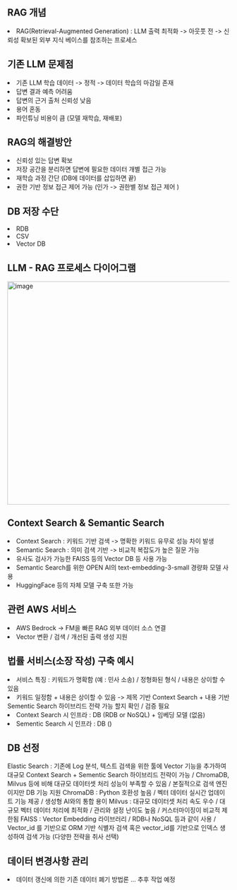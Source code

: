 <h2> RAG 개념 </h2> 
<li> RAG(Retrieval-Augmented Generation) : LLM 출력 최적화 -> 아웃풋 전 -> 신뢰성 확보된 외부 지식 베이스를 참조하는 프로세스 </li>

<h2> 기존 LLM 문제점 </h2>
<li> 기존 LLM 학습 데이터 -> 정적 -> 데이터 학습의 마감일 존재 </li>
<li> 답변 결과 예측 어려움 </li>
<li> 답변의 근거 출처 신뢰성 낮음 </li>
<li> 용어 혼동 </li>
<li> 파인튜닝 비용이 큼 (모델 재학습, 재배포) </li>

<h2> RAG의 해결방안 </h2>
<li> 신뢰성 있는 답변 확보 </li>
<li> 저장 공간을 분리하면 답변에 필요한 데이터 개별 접근 가능 </li>
<li> 재학습 과정 간단 (DB에 데이터를 삽입하면 끝) </li>
<li> 권한 기반 정보 접근 제어 가능 (인가 -> 권한별 정보 접근 제어 ) </li>

<h2> DB 저장 수단 </h2>
<li> RDB </li>
<li> CSV </li>
<li> Vector DB </li>

<h2> LLM - RAG 프로세스 다이어그램 </h2>
<img width="850" height="506" alt="image" src="https://github.com/user-attachments/assets/fc7d2d86-f2ba-4c2e-ab5c-2f7d9116075b" />

<h2> Context Search & Semantic Search </h2>
<li> Context Search : 키워드 기반 검색 -> 명확한 키워드 유무로 성능 차이 발생 </li>

<li> Semantic Search : 의미 검색 기반 -> 비교적 복잡도가 높은 질문 가능 </li>
<li> 유사도 검사가 가능한 FAISS 등의 Vector DB 등 사용 가능 </li>
<li> Semantic Search를 위한 OPEN AI의 text-embedding-3-small 경량화 모델 사용 </li>
<li> HuggingFace 등의 자체 모델 구축 또한 가능 </li>


<h2> 관련 AWS 서비스 </h2>
<li> AWS Bedrock -> FM을 빠른 RAG 외부 데이터 소스 연결 </li>
<li> Vector 변환 / 검색 / 개선된 출력 생성 지원 </li>

<h2> 법률 서비스(소장 작성) 구축 예시 </h2>
<li> 서비스 특징 : 키워드가 명확함 (예 : 민사 소송) / 정형화된 형식 / 내용은 상이할 수 있음 </li>
<li> 키워드 일정함 + 내용은 상이할 수 있음 -> 제목 기반 Context Search + 내용 기반 Sementic Search 하이브리드 전략 가능 할지 확인 / 검증 필요 </li>
<li> Context Search 시 인프라 : DB (RDB or NoSQL) + 임베딩 모델 (없음) </li>
<li> Sementic Search 시 인프라 : DB () </li>

<h2> DB 선정 </h2>
<il> Elastic Search : 기존에 Log 분석, 텍스트 검색을 위한 툴에 Vector 기능을 추가하여 대규모 Context Search + Sementic Search 하이브리드 전략이 가능 / ChromaDB, Milvus 등에 비해 대규모 데이터셋 처리 성능이 부족할 수 있음 / 본질적으로 검색 엔진이지만 DB 기능 지원 </il>
<il> ChromaDB : Python 호환성 높음 / 벡터 데이터 실시간 업데이트 기능 제공 / 생성형 AI와의 통합 용이 </il>
<il> Milvus : 대규모 데이터셋 처리 속도 우수 / 대규모 벡터 데이터 처리에 최적화 / 관리와 설정 난이도 높음 / 커스터마이징이 비교적 제한됨 </il>
<il> FAISS : Vector Embedding 라이브러리 / RDB나 NoSQL 등과 같이 사용 / Vector_id 를 기반으로 ORM 기반 식별자 검색 혹은 vector_id를 기반으로 인덱스 생성하여 검색 가능 (다양한 전략을 취사 선택) </il>

<h2> 데이터 변경사항 관리 </h2>
<li> 데이터 갱신에 의한 기존 데이터 폐기 방법론 ... 추후 작업 예정 </li>
